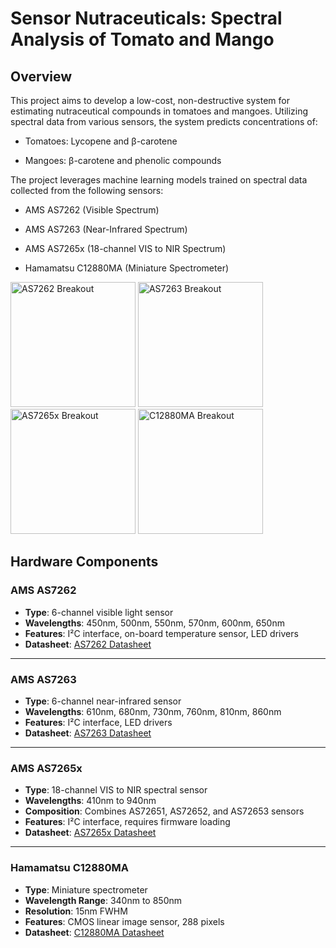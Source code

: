 # Sensor Nutraceuticals: Spectral Analysis of Tomato and Mango
## Overview
This project aims to develop a low-cost, non-destructive system for estimating nutraceutical compounds in tomatoes and mangoes. Utilizing spectral data from various sensors, the system predicts concentrations of:

 - Tomatoes: Lycopene and β-carotene

 - Mangoes: β-carotene and phenolic compounds

The project leverages machine learning models trained on spectral data collected from the following sensors:

 - AMS AS7262 (Visible Spectrum)

 - AMS AS7263 (Near-Infrared Spectrum)

 - AMS AS7265x (18-channel VIS to NIR Spectrum)

 - Hamamatsu C12880MA (Miniature Spectrometer)

<p float="left"> <img src="https://www.sparkfun.com/media/catalog/product/cache/a793f13fd3d678cea13d28206895ba0c/1/4/14347-01.jpg" width="200" alt="AS7262 Breakout"> 
  <img src="https://www.sparkfun.com/media/catalog/product/cache/a793f13fd3d678cea13d28206895ba0c/1/4/14351-01.jpg" width="200" alt="AS7263 Breakout"> 
  <img src="https://www.sparkfun.com/media/catalog/product/cache/a793f13fd3d678cea13d28206895ba0c/1/5/15050-SparkFun_Triad_Spectroscopy_Sensor_-_AS7265x__Qwiic_-01.jpg" width="200" alt="AS7265x Breakout"> 
  <img src="https://global.discourse-cdn.com/digikey/original/3X/b/1/b10d7f622480a8d68d773686eb573e1de2bd53d5.jpeg" width="200" alt="C12880MA Breakout"> </p>

## Hardware Components

### AMS AS7262
- **Type**: 6-channel visible light sensor  
- **Wavelengths**: 450nm, 500nm, 550nm, 570nm, 600nm, 650nm  
- **Features**: I²C interface, on-board temperature sensor, LED drivers  
- **Datasheet**: [AS7262 Datasheet](https://cdn.sparkfun.com/assets/f/b/c/c/f/AS7262.pdf)

---

### AMS AS7263
- **Type**: 6-channel near-infrared sensor  
- **Wavelengths**: 610nm, 680nm, 730nm, 760nm, 810nm, 860nm  
- **Features**: I²C interface, LED drivers  
- **Datasheet**: [AS7263 Datasheet](https://ams-osram.com/products/sensor-solutions/ambient-light-color-spectral-proximity-sensors/ams-as7263-consumer-grade-smart-6-channel-nir-sensor)

---

### AMS AS7265x
- **Type**: 18-channel VIS to NIR spectral sensor  
- **Wavelengths**: 410nm to 940nm  
- **Composition**: Combines AS72651, AS72652, and AS72653 sensors  
- **Features**: I²C interface, requires firmware loading  
- **Datasheet**: [AS7265x Datasheet](https://cdn.sparkfun.com/assets/c/2/9/0/a/AS7265x_Datasheet.pdf)

---

### Hamamatsu C12880MA
- **Type**: Miniature spectrometer  
- **Wavelength Range**: 340nm to 850nm  
- **Resolution**: 15nm FWHM  
- **Features**: CMOS linear image sensor, 288 pixels  
- **Datasheet**: [C12880MA Datasheet](https://www.hamamatsu.com/eu/en/product/optical-sensors/spectrometers/mini-spectrometer/C12880MA.html)
